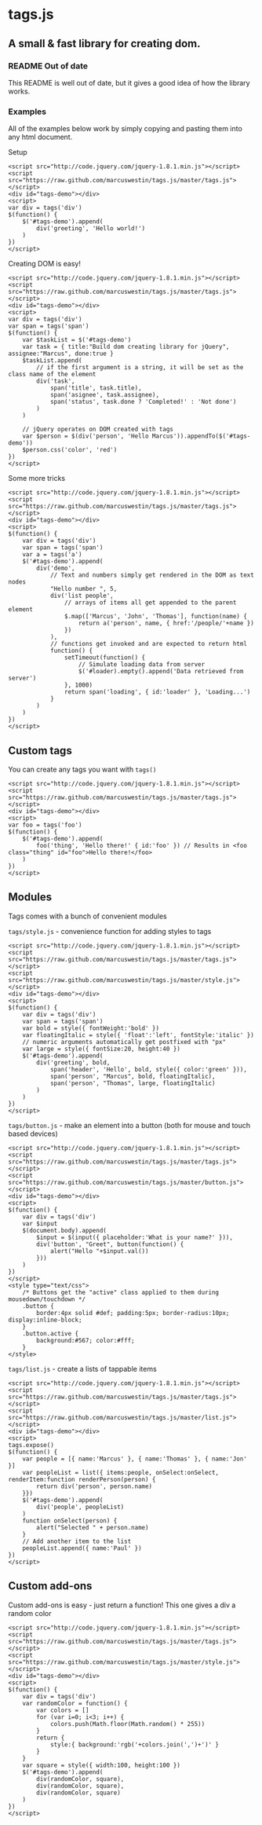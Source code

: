 # tags.js

## A small & fast library for creating dom.

### **README Out of date**

This README is well out of date, but it gives a good idea of how the library works.

### Examples

All of the examples below work by simply copying and pasting them into any html document.

Setup

	<script src="http://code.jquery.com/jquery-1.8.1.min.js"></script>
	<script src="https://raw.github.com/marcuswestin/tags.js/master/tags.js"></script>
	<div id="tags-demo"></div>
	<script>
	var div = tags('div')
	$(function() {
		$('#tags-demo').append(
			div('greeting', 'Hello world!')
		)
	})
	</script>

Creating DOM is easy!

	<script src="http://code.jquery.com/jquery-1.8.1.min.js"></script>
	<script src="https://raw.github.com/marcuswestin/tags.js/master/tags.js"></script>
	<div id="tags-demo"></div>
	<script>
	var div = tags('div')
	var span = tags('span')
	$(function() {
		var $taskList = $('#tags-demo')
		var task = { title:"Build dom creating library for jQuery", assignee:"Marcus", done:true }
		$taskList.append(
			// if the first argument is a string, it will be set as the class name of the element
			div('task',
				span('title', task.title),
				span('asignee', task.assignee),
				span('status', task.done ? 'Completed!' : 'Not done')
			)
		)
		
		// jQuery operates on DOM created with tags
		var $person = $(div('person', 'Hello Marcus')).appendTo($('#tags-demo'))
		$person.css('color', 'red')
	})
	</script>		


Some more tricks

	<script src="http://code.jquery.com/jquery-1.8.1.min.js"></script>
	<script src="https://raw.github.com/marcuswestin/tags.js/master/tags.js"></script>
	<div id="tags-demo"></div>
	<script>
	$(function() {
		var div = tags('div')
		var span = tags('span')
		var a = tags('a')
		$('#tags-demo').append(
			div('demo',
				// Text and numbers simply get rendered in the DOM as text nodes
				"Hello number ", 5,
				div('list people',
					// arrays of items all get appended to the parent element
					$.map(['Marcus', 'John', 'Thomas'], function(name) {
						return a('person', name, { href:'/people/'+name })
					})
				),
				// functions get invoked and are expected to return html
				function() {
					setTimeout(function() {
						// Simulate loading data from server
						$('#loader).empty().append('Data retrieved from server')
					}, 1000)
					return span('loading', { id:'loader' }, 'Loading...')
				}
			)
		)
	})
	</script>

Custom tags
-----------

You can create any tags you want with `tags()`

	<script src="http://code.jquery.com/jquery-1.8.1.min.js"></script>
	<script src="https://raw.github.com/marcuswestin/tags.js/master/tags.js"></script>
	<div id="tags-demo"></div>
	<script>
	var foo = tags('foo')
	$(function() {
		$('#tags-demo').append(
			foo('thing', 'Hello there!' { id:'foo' }) // Results in <foo class="thing" id="foo">Hello there!</foo>
		)
	})
	</script>


Modules
-------

Tags comes with a bunch of convenient modules

`tags/style.js` - convenience function for adding styles to tags

	<script src="http://code.jquery.com/jquery-1.8.1.min.js"></script>
	<script src="https://raw.github.com/marcuswestin/tags.js/master/tags.js"></script>
	<script src="https://raw.github.com/marcuswestin/tags.js/master/style.js"></script>
	<div id="tags-demo"></div>
	<script>
	$(function() {
		var div = tags('div')
		var span = tags('span')
		var bold = style({ fontWeight:'bold' })
		var floatingItalic = style({ 'float':'left', fontStyle:'italic' })
		// numeric arguments automatically get postfixed with "px" 
		var large = style({ fontSize:20, height:40 })
		$('#tags-demo').append(
			div('greeting', bold,
				span('header', 'Hello', bold, style({ color:'green' })),
				span('person', "Marcus", bold, floatingItalic),
				span('person', "Thomas", large, floatingItalic)
			)
		)
	})
	</script>

`tags/button.js` - make an element into a button (both for mouse and touch based devices)

	<script src="http://code.jquery.com/jquery-1.8.1.min.js"></script>
	<script src="https://raw.github.com/marcuswestin/tags.js/master/tags.js"></script>
	<script src="https://raw.github.com/marcuswestin/tags.js/master/button.js"></script>
	<div id="tags-demo"></div>
	<script>
	$(function() {
		var div = tags('div')
		var $input
		$(document.body).append(
			$input = $(input({ placeholder:'What is your name?' })),
			div('button', "Greet", button(function() {
				alert("Hello "+$input.val())
			}))
		)
	})
	</script>
	<style type="text/css">
		/* Buttons get the "active" class applied to them during mousedown/touchdown */
		.button {
			border:4px solid #def; padding:5px; border-radius:10px; display:inline-block;
		}
		.button.active {
			background:#567; color:#fff;
		}
	</style>

`tags/list.js` - create a lists of tappable items

	<script src="http://code.jquery.com/jquery-1.8.1.min.js"></script>
	<script src="https://raw.github.com/marcuswestin/tags.js/master/tags.js"></script>
	<script src="https://raw.github.com/marcuswestin/tags.js/master/list.js"></script>
	<div id="tags-demo"></div>
	<script>
	tags.expose()
	$(function() {
		var people = [{ name:'Marcus' }, { name:'Thomas' }, { name:'Jon' }]
		var peopleList = list({ items:people, onSelect:onSelect, renderItem:function renderPerson(person) {
			return div('person', person.name)
		}})
		$('#tags-demo').append(
			div('people', peopleList)
		)
		function onSelect(person) {
			alert("Selected " + person.name)
		}
		// Add another item to the list
		peopleList.append({ name:'Paul' })
	})
	</script>

Custom add-ons
--------------

Custom add-ons is easy - just return a function! This one gives a div a random color

	<script src="http://code.jquery.com/jquery-1.8.1.min.js"></script>
	<script src="https://raw.github.com/marcuswestin/tags.js/master/tags.js"></script>
	<script src="https://raw.github.com/marcuswestin/tags.js/master/style.js"></script>
	<div id="tags-demo"></div>
	<script>
	$(function() {
		var div = tags('div')
		var randomColor = function() {
			var colors = []
			for (var i=0; i<3; i++) {
				colors.push(Math.floor(Math.random() * 255))
			}
			return {
				style:{ background:'rgb('+colors.join(',')+')' }
			}
		}
		var square = style({ width:100, height:100 })
		$('#tags-demo').append(
			div(randomColor, square),
			div(randomColor, square),
			div(randomColor, square)
		)
	})
	</script>
	
